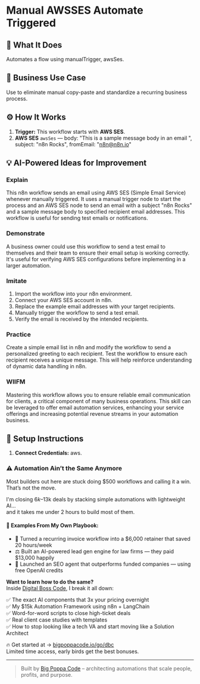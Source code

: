 # Manual AWSSES Automate Triggered
  ## 🚀 What It Does
  Automates a flow using manualTrigger, awsSes.
  
  ## 💼 Business Use Case
  Use to eliminate manual copy-paste and standardize a recurring business process.
  
  ## ⚙️ How It Works
  1. **Trigger:** This workflow starts with **AWS SES**.
  2. **AWS SES** `awsSes` — body: "This is a sample message body in an email
", subject: "n8n Rocks", fromEmail: "n8n@n8n.io"
  
  ## 💡 AI-Powered Ideas for Improvement
  ### Explain
This n8n workflow sends an email using AWS SES (Simple Email Service) whenever manually triggered. It uses a manual trigger node to start the process and an AWS SES node to send an email with a subject "n8n Rocks" and a sample message body to specified recipient email addresses. This workflow is useful for sending test emails or notifications.

### Demonstrate
A business owner could use this workflow to send a test email to themselves and their team to ensure their email setup is working correctly. It's useful for verifying AWS SES configurations before implementing in a larger automation.

### Imitate
1. Import the workflow into your n8n environment.
2. Connect your AWS SES account in n8n.
3. Replace the example email addresses with your target recipients.
4. Manually trigger the workflow to send a test email.
5. Verify the email is received by the intended recipients.

### Practice
Create a simple email list in n8n and modify the workflow to send a personalized greeting to each recipient. Test the workflow to ensure each recipient receives a unique message. This will help reinforce understanding of dynamic data handling in n8n.

### WIIFM
Mastering this workflow allows you to ensure reliable email communication for clients, a critical component of many business operations. This skill can be leveraged to offer email automation services, enhancing your service offerings and increasing potential revenue streams in your automation business.
  
  ## 🔧 Setup Instructions
  1. **Connect Credentials:** aws.
  
### ⚠️ Automation Ain’t the Same Anymore

Most builders out here are stuck doing $500 workflows and calling it a win.  
That’s not the move.  

I'm closing $6k–$13k deals by stacking simple automations with lightweight AI...  
and it takes me under 2 hours to build most of them.

#### 🧠 Examples From My Own Playbook:
- 🔁 Turned a recurring invoice workflow into a $6,000 retainer that saved 20 hours/week  
- ⚖️ Built an AI-powered lead gen engine for law firms — they paid $13,000 happily  
- 🚀 Launched an SEO agent that outperforms funded companies — using free OpenAI credits  

**Want to learn how to do the same?**  
Inside [Digital Boss Code](https://bigpoppacode.io/go/dbc), I break it all down:

✅ The exact AI components that 3x your pricing overnight  
✅ My $15k Automation Framework using n8n + LangChain  
✅ Word-for-word scripts to close high-ticket deals  
✅ Real client case studies with templates  
✅ How to stop looking like a tech VA and start moving like a Solution Architect  

🔥 Get started at → [bigpoppacode.io/go/dbc](https://bigpoppacode.io/go/dbc)  
Limited time access, early birds get the best bonuses.

---
> Built by [Big Poppa Code](https://bigpoppacode.io) – architecting automations that scale people, profits, and purpose.
  